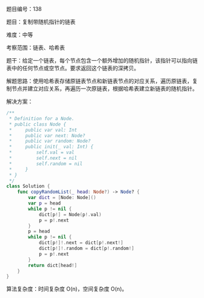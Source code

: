 题目编号：138

题目：复制带随机指针的链表

难度：中等

考察范围：链表、哈希表

题干：给定一个链表，每个节点包含一个额外增加的随机指针，该指针可以指向链表中的任何节点或空节点。要求返回这个链表的深拷贝。

解题思路：使用哈希表存储原链表节点和新链表节点的对应关系，遍历原链表，复制节点并建立对应关系，再遍历一次原链表，根据哈希表建立新链表的随机指针。

解决方案：

```swift
/**
 * Definition for a Node.
 * public class Node {
 *     public var val: Int
 *     public var next: Node?
 *     public var random: Node?
 *     public init(_ val: Int) {
 *         self.val = val
 *         self.next = nil
 *         self.random = nil
 *     }
 * }
 */
class Solution {
    func copyRandomList(_ head: Node?) -> Node? {
        var dict = [Node: Node]()
        var p = head
        while p != nil {
            dict[p!] = Node(p!.val)
            p = p!.next
        }
        p = head
        while p != nil {
            dict[p!]!.next = dict[p!.next!]
            dict[p!]!.random = dict[p!.random!]
            p = p!.next
        }
        return dict[head!]
    }
}
```

算法复杂度：时间复杂度 O(n)，空间复杂度 O(n)。